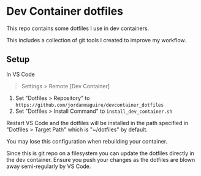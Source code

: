 # Dev Container dotfiles

This repo contains some dotfiles I use in dev containers.

This includes a collection of git tools I created to improve my workflow.

## Setup

In VS Code

> Settings > Remote [Dev Container]

1. Set "Dotfiles > Repository" to `https://github.com/jordanmaguire/devcontainer_dotfiles`
2. Set "Dotfiles > Install Command" to `install_dev_container.sh`

Restart VS Code and the dotfiles will be installed in the path specified in "Dotfiles > Target Path" which is "~/dotfiles" by default.

You may lose this configuration when rebuilding your container.

Since this is git repo on a filesystem you can update the dotfiles directly in the dev container. Ensure you push your changes as the dotfiles are blown away semi-regularly by VS Code.
